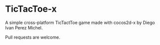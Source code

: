 # TicTacToe-x
A simple cross-platform TicTactToe game made with cocos2d-x by Diego Ivan Perez Michel.

Pull requests are welcome.